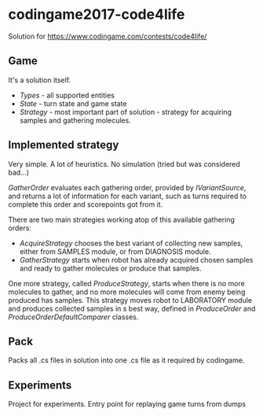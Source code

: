 # codingame2017-code4life
Solution for https://www.codingame.com/contests/code4life/

## Game
It's a solution itself.

- *Types* - all supported entities
- *State* - turn state and game state
- *Strategy* - most important part of solution - strategy for acquiring samples and gathering molecules.

## Implemented strategy

Very simple. A lot of heuristics. No simulation (tried but was considered bad...)

*GatherOrder* evaluates each gathering order, provided by *IVariantSource*, and returns a lot
of information for each variant, such as turns required to complete this order and scorepoints got from it.

There are two main strategies working atop of this available gathering orders:
- *AcquireStrategy* chooses the best variant of collecting new samples, either from SAMPLES module, or from DIAGNOSIS module.
- *GatherStrategy* starts when robot has already acquired chosen samples and ready to gather molecules or produce that samples.

One more strategy, called *ProduceStrategy*, starts when there is no more molecules to gather, and no more molecules
will come from enemy being produced has samples. This strategy moves robot to LABORATORY module and produces collected 
samples in s best way, defined in *ProduceOrder* and *ProduceOrderDefaultComparer* classes.

## Pack
Packs all .cs files in solution into one .cs file as it required by codingame.

## Experiments
Project for experiments. Entry point for replaying game turns from dumps
